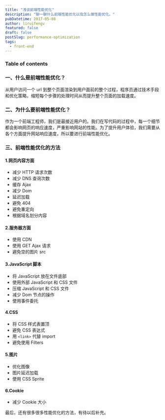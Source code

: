 ```yaml
---
title: "浅谈前端性能优化"
description: "聊一聊什么前端性能优化以及怎么做性能优化。"
pubDatetime: 2017-05-08
author: liruifengv
featured: false
draft: false
postSlug: performance-optimization
tags:
  - front-end
---
```


### Table of contents

### 一、什么是前端性能优化？

从用户访问一个 url 到整个页面渲染到用户面前的整个过程，程序员通过技术手段和优化策略，缩短每个步骤的处理时间从而提升整个页面的加载速度。

### 二、为什么要前端性能优化？

作为一个前端工程师，我们是最接近用户的。我们在写代码的过程中，每一个细节都会影响网页的响应速度，严重影响网站的性能。为了提升用户体验，我们需要从各个方面提升网站响应速度，所以要进行前端性能优化。

### 三、前端性能优化的方法

#### 1.网页内容方面

- 减少 HTTP 请求次数
- 减少 DNS 查询次数
- 缓存 Ajax
- 减少 Dom
- 延迟加载
- 避免 404
- 避免重定向
- 根据域名划分内容

#### 2.服务器方面

- 使用 CDN
- 使用 GET Ajax 请求
- 避免空的图片 src

#### 3.JavaScript 脚本

- 将 JavaScript 放在文件底部
- 使用外部 JavaScript 和 CSS 文件
- 压缩 JavaScript 和 CSS 文件
- 减少 Dom 节点的操作
- 使用事件委托

#### 4.CSS

- 将 CSS 样式表置顶
- 避免 CSS 表达式
- 用 `<link>` 代替 import
- 避免使用 Filters

#### 5.图片

- 优化图像
- 图片延迟加载
- 使用 CSS Sprite

#### 6.Cookie

- 减少 Cookie 大小

最后，还有很多很多性能优化的方法，有待以后补充。
